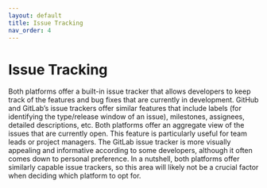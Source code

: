 ```yaml
---
layout: default
title: Issue Tracking
nav_order: 4
---
```


# Issue Tracking

Both platforms offer a built-in issue tracker that allows developers to keep track of the features and bug fixes that are currently in development. GitHub and GitLab’s issue trackers offer similar features that include labels (for identifying the type/release window of an issue), milestones, assignees, detailed descriptions, etc. Both platforms offer an aggregate view of the issues that are currently open. This feature is particularly useful for team leads or project managers. The GitLab issue tracker is more visually appealing and informative according to some developers, although it often comes down to personal preference. In a nutshell, both platforms offer similarly capable issue trackers, so this area will likely not be a crucial factor when deciding which platform to opt for.